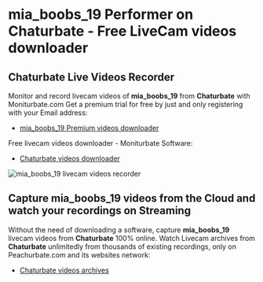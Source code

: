 # mia_boobs_19 Performer on Chaturbate - Free LiveCam videos downloader

## Chaturbate Live Videos Recorder

Monitor and record livecam videos of **mia_boobs_19** from **Chaturbate** with Moniturbate.com
Get a premium trial for free by just and only registering with your Email address:
* [mia_boobs_19 Premium videos downloader](https://moniturbate.com/request-demo-licence-key.html)

Free livecam videos downloader - Moniturbate Software:
* [Chaturbate videos downloader](https://moniturbate.com/moniturbate-download-software.html)

![mia_boobs_19 livecam videos recorder](https://peachurnet.com/templates/moniturbate-software.png)


## Capture mia_boobs_19 videos from the Cloud and watch your recordings on Streaming

Without the need of downloading a software, capture **mia_boobs_19** livecam videos from **Chaturbate** 100% online.
Watch Livecam archives from **Chaturbate** unlimitedly from thousands of existing recordings, only on Peachurbate.com and its websites network:
* [Chaturbate videos archives](https://peachurnet.com/)